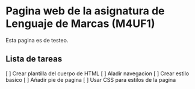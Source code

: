 # Pagina web de la asignatura de Lenguaje de Marcas (M4UF1)

Esta pagina es de testeo. 

## Lista de tareas

[ ] Crear plantilla del cuerpo de HTML
[ ] Aladir navegacion
[ ] Crear estilo basico
[ ] Añadir pie de pagina
[ ] Usar CSS para estilos de la pagina

